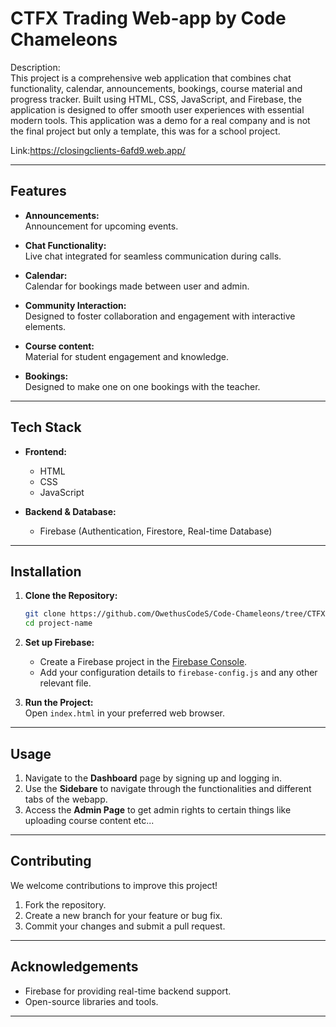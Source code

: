 
#   CTFX Trading Web-app by Code Chameleons

Description:  
This project is a comprehensive web application that combines chat functionality, calendar, announcements, bookings, course material and progress tracker.
Built using HTML, CSS, JavaScript, and Firebase, the application is designed to offer smooth user experiences with essential modern tools. This application was a demo
for a real company and is not the final project but only a template, this was for a school project.


Link:https://closingclients-6afd9.web.app/

---

## Features

- **Announcements:**  
  Announcement for upcoming events.  

- **Chat Functionality:**  
  Live chat integrated for seamless communication during calls.  

- **Calendar:**  
  Calendar for bookings made between user and admin.  

- **Community Interaction:**  
  Designed to foster collaboration and engagement with interactive elements.

- **Course content:**  
  Material for student engagement and knowledge.

- **Bookings:**  
  Designed to make one on one bookings with the teacher. 

---

## Tech Stack

- **Frontend:**  
  - HTML  
  - CSS  
  - JavaScript  

- **Backend & Database:**  
  - Firebase (Authentication, Firestore, Real-time Database)  

---

## Installation

1. **Clone the Repository:**
   ```bash
   git clone https://github.com/OwethusCodeS/Code-Chameleons/tree/CTFX-Landing-Page
   cd project-name
   ```

2. **Set up Firebase:**  
   - Create a Firebase project in the [Firebase Console](https://console.firebase.google.com/).  
   - Add your configuration details to `firebase-config.js` and any other relevant file.  

3. **Run the Project:**  
   Open `index.html` in your preferred web browser.

---

## Usage

1. Navigate to the **Dashboard** page by signing up and logging in.  
2. Use the **Sidebare** to navigate through the functionalities and different tabs of the webapp.  
3. Access the **Admin Page** to get admin rights to certain things like uploading course content etc...

---

## Contributing

We welcome contributions to improve this project!  

1. Fork the repository.  
2. Create a new branch for your feature or bug fix.  
3. Commit your changes and submit a pull request.

---

## Acknowledgements

- Firebase for providing real-time backend support.    
- Open-source libraries and tools.  

---

